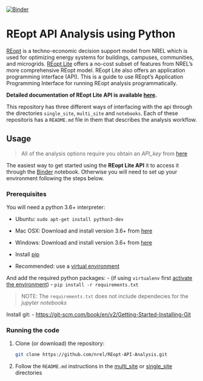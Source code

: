 [![Binder](https://mybinder.org/badge_logo.svg)](https://mybinder.org/v2/gh/NREL/REopt-API-Analysis/class_updates?urlpath=https%3A%2F%2Fgithub.com%2FNREL%2FREopt-API-Analysis%2Fblob%2Fclass_updates%2Fnotebooks%2FREopt_Lite_API_Demo.ipynb)

# REopt API Analysis using Python

[REopt](https://reopt.nrel.gov/) is a techno-economic decision support model
from NREL which is used for optimizing energy systems for buildings, campuses,
communities, and microgrids. [REopt Lite](https://reopt.nrel.gov/tool) offers a
no-cost subset of features from NREL’s more comprehensive REopt model. REopt
Lite also offers an application programming interface (API). This is a guide to
use REopt’s Application Programming Interface for running REopt analysis
programmatically.

**Detailed documentation of REopt Lite API is available
[here](https://developer.nrel.gov/docs/energy-optimization/reopt-v1/).**

This repository has three different ways of interfacing with the api through the
directories `single_site`, `multi_site` and `notebooks`. Each of these
repositoris has a `README.md` file in them that describes the analysis workflow.


## Usage

> All of the analysis options require you obtain an *API\_key* from
> [here](https://developer.nrel.gov/signup/)

The easiest way to get started using the **REopt Lite API** it to access it
through the
[Binder](https://mybinder.org/v2/gh/NREL/REopt-API-Analysis/class_updates?urlpath=https%3A%2F%2Fgithub.com%2FNREL%2FREopt-API-Analysis%2Fblob%2Fclass_updates%2Fnotebooks%2FREopt_Lite_API_Demo.ipynb)
notebook. Otherwise you will need to set up your environment following the steps
below.

### Prerequisites

You will need a python 3.6+ interpreter:

  - Ubuntu: `sudo apt-get install python3-dev`

  - Mac OSX: Download and install version 3.6+ from
    [here](https://www.python.org/downloads/mac-osx/)

  - Windows: Download and install version 3.6+ from
    [here](https://www.python.org/downloads/windows/)

  - Install [pip](https://pip.pypa.io/en/stable/installing/)

  - Recommended: use a [virtual
    environment](https://virtualenv.pypa.io/en/stable/installation/)

And add the required python packages: - (if using `virtualenv` first [activate
the environment](https://virtualenv.pypa.io/en/stable/userguide/)) - `pip
install -r requirements.txt`

> NOTE: The `requirements.txt` does not include dependecies for the *jupyter
> notebooks*

Install git: - https://git-scm.com/book/en/v2/Getting-Started-Installing-Git

### Running the code

1.  Clone (or download) the repository:

    ``` bash
    git clone https://github.com/nrel/REopt-API-Analysis.git
    ```

2.  Follow the `README.md` instructions in the
    [multi\_site](https://github.com/NREL/REopt-API-Analysis/blob/class_updates/multi_site/README.md) or
    [single\_site](https://github.com/NREL/REopt-API-Analysis/blob/class_updates/single_site/README.md) directories
